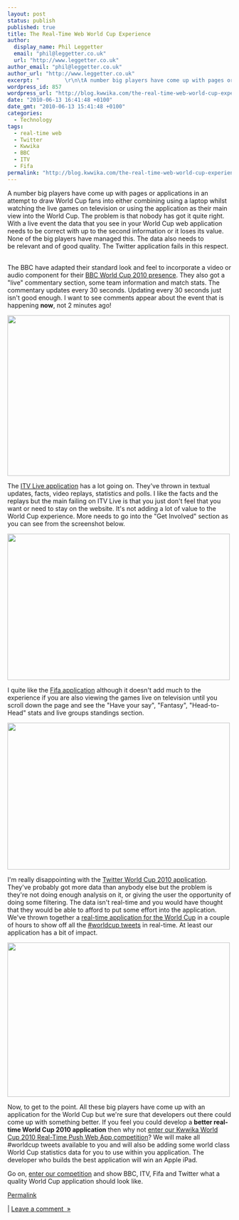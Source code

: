```yaml
---
layout: post
status: publish
published: true
title: The Real-Time Web World Cup Experience
author:
  display_name: Phil Leggetter
  email: "phil@leggetter.co.uk"
  url: "http://www.leggetter.co.uk"
author_email: "phil@leggetter.co.uk"
author_url: "http://www.leggetter.co.uk"
excerpt: "        \r\n\tA number big players have come up with pages or applications in an attempt to draw World Cup fans into either combining using a laptop whilst watching the live games on television or using the application as their main view into the World Cu..."
wordpress_id: 857
wordpress_url: "http://blog.kwwika.com/the-real-time-web-world-cup-experience"
date: "2010-06-13 16:41:48 +0100"
date_gmt: "2010-06-13 15:41:48 +0100"
categories:
  - Technology
tags:
  - real-time web
  - Twitter
  - Kwwika
  - BBC
  - ITV
  - Fifa
permalink: "http://blog.kwwika.com/the-real-time-web-world-cup-experience"
---
```


<p>
	A number big players have come up with pages or applications in an attempt to draw World Cup fans into either combining using a laptop whilst watching the live games on television or using the application as their main view into the World Cup. The problem is that nobody has got it quite right. With a live event the data that you see in your World Cup web application needs to be correct with up to the second information or it loses its value. None of the big players have managed this. The data also needs to be relevant and of good quality. The Twitter application fails in this respect.
<p />
<a id="more"></a><a id="more-857"></a><br />
The BBC have adapted their standard look and feel to incorporate a video or audio component for their <a href="http://news.bbc.co.uk/sport1/hi/football/world_cup_2010/">BBC World Cup 2010 presence</a>. They also got a &quot;live&quot; commentary section, some team information and match stats. The commentary updates every 30 seconds. Updating every 30 seconds just isn&#39;t good enough. I want to see comments appear about the event that is happening <b>now</b>, not 2 minutes ago!
<p /><a href='http://posterous.com/getfile/files.posterous.com/kwwika/A2YXfKVY0hNCbwXICxIF4H2JdjZsoefeRex6Dg9tRmUN7hBnIwM2JGntrJ21/bbc.png.scaled.1000.jpg'><img src="http://posterous.com/getfile/files.posterous.com/kwwika/VCQmscOgrcBu0fMBvkmeyCDc3UPfq19J6UQDI0b0ieohYhgssoJ23SVrLeXn/bbc.png.scaled.500.jpg" width="500" height="361"/></a></p>
<p />The <a href="http://live.itv.com/">ITV Live application</a> has a lot going on. They&#39;ve thrown in textual updates, facts, video replays, statistics and polls. I like the facts and the replays but the main failing on ITV Live is that you just don&#39;t feel that you want or need to stay on the website. It&#39;s not adding a lot of value to the World Cup experience. More needs to go into the &quot;Get Involved&quot; section as you can see from the screenshot below.
<p /><a href='http://posterous.com/getfile/files.posterous.com/kwwika/NPhoSw27Kcd6Pwo3rYNbLd8q9CO20w7Jm4IPSarxMhtlMcbesO5fFDTt0hNp/itv.png.scaled.1000.jpg'><img src="http://posterous.com/getfile/files.posterous.com/kwwika/Mtk9Y7ThMptoazAjZr3ZjCHRTyZayPRJvP7NX8CBac3LNe4dR8qoHP07r3uR/itv.png.scaled.500.jpg" width="500" height="329"/></a></p>
<p />I quite like the <a href="http://www.fifa.com/index.html">Fifa application</a> although it doesn&#39;t add much to the experience if you are also viewing the games live on television until you scroll down the page and see the &quot;Have your say&quot;, &quot;Fantasy&quot;, &quot;Head-to-Head&quot; stats and live groups standings section.
<p /><a href='http://posterous.com/getfile/files.posterous.com/kwwika/N6ikeZcnmHsdyW7d9rRnSpXSYMBs50qv4kmiREUNnaI03rrrOndEX4ZCzq5B/fifa.png.scaled.1000.jpg'><img src="http://posterous.com/getfile/files.posterous.com/kwwika/mMWse7qKcTAzPhM2Gvg8kH6jg45hqH0wK51clHDx40NEMXiA6C4ciCogTyQX/fifa.png.scaled.500.jpg" width="500" height="330"/></a></p>
<p />I&#39;m really disappointing with the <a href="http://twitter.com/worldcup/worldcup">Twitter World Cup 2010 application</a>. They&#39;ve probably got more data than anybody else but the problem is they&#39;re not doing enough analysis on it, or giving the user the opportunity of doing some filtering. The data isn&#39;t real-time and you would have thought that they would be able to afford to put some effort into the application. We&#39;ve thrown together a <a href="http://kwwika.com/Standalone/Demos/WorldCup2010/">real-time application for the World Cup</a> in a couple of hours to show off all the <a href="http://search.twitter.com/search?q=%23worldcup">#worldcup tweets</a> in real-time. At least our application has a bit of impact.
<p /><a href='http://posterous.com/getfile/files.posterous.com/kwwika/AW0erM6Oazay347ou6hz1Wl4WJ8oeyw1s3h78imWQpWOwC65Dy24VW9isIk2/twitter.png'><img src="http://posterous.com/getfile/files.posterous.com/kwwika/vp6HvsbY7uGhBBfdFh4IYvHvCmxjyKu8O8kk1cMrm5RnCO8jdPr51uZ2oPJY/twitter.png.scaled.500.jpg" width="500" height="347"/></a></p>
<p />Now, to get to the point. All these big players have come up with an application for the World Cup but we&#39;re sure that developers out there could come up with something better. If you feel you could develop a <b>better real-time World Cup 2010 application</b> then why not <a href="http://wiki.kwwika.com/competitions/world-cup-2010-real-time-push-web-app-competition">enter our Kwwika World Cup 2010 Real-Time Push Web App competition</a>? We will make all #worldcup tweets available to you and will also be adding some world class World Cup statistics data for you to use within you application. The developer who builds the best application will win an Apple iPad.
<p />Go on, <a href="http://wiki.kwwika.com/competitions/world-cup-2010-real-time-push-web-app-competition">enter our competition</a> and show BBC, ITV, Fifa and Twitter what a quality World Cup application should look like.</p>
<p><a href="http://blog.kwwika.com/the-real-time-web-world-cup-experience">Permalink</a> </p>
<p>	| <a href="http://blog.kwwika.com/the-real-time-web-world-cup-experience#comment">Leave a comment&nbsp;&nbsp;&raquo;</a></p>
